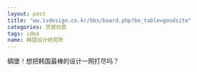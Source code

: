 ```yaml
---
layout: post
title: "ww.ivdesign.co.kr/bbs/board.php?bo_table=goodsite"
categories: 灵感创意
tags: idea
name: 韩国设计研究所
---
```


碉堡！想把韩国最棒的设计一网打尽吗？<!--break-->
